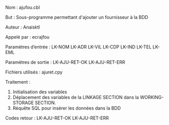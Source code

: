 Nom : ajufou.cbl

But : Sous-programme permettant d'ajouter un fournisseur à la BDD

Auteur : Anaisktl

Appelé par : ecrajfou

Paramètres d’entrée : LK-NOM LK-ADR LK-VIL LK-CDP LK-IND LK-TEL LK-EML

Paramètres de sortie : LK-AJU-RET-OK LK-AJU-RET-ERR

Fichiers utilisés : ajuret.cpy

Traitement :
1) Initialisation des variables 
2) Déplacement des variables de la LINKAGE SECTION dans la WORKING-STORAGE SECTION.
3) Réquête SQL pour insérer les données dans la BDD

Codes retour : LK-AJU-RET-OK LK-AJU-RET-ERR